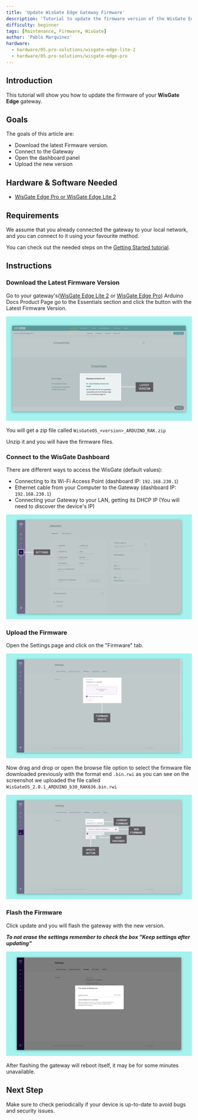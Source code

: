 ```yaml
---
title: 'Update WisGate Edge Gateway Firmware'
description: 'Tutorial to update the firmware version of the WisGate Edge Gateway'
difficulty: beginner
tags: [Maintenance, Firmware, WisGate]
author: 'Pablo Marquínez'
hardware:
  - hardware/05.pro-solutions/wisgate-edge-lite-2
  - hardware/05.pro-solutions/wisgate-edge-pro
---
```


## Introduction 

This tutorial will show you how to update the firmware of your **WisGate Edge** gateway.

## Goals

The goals of this article are:

- Download the latest Firmware version.
- Connect to the Gateway
- Open the dashboard panel
- Upload the new version

## Hardware & Software Needed

- [WisGate Edge Pro or WisGate Edge Lite 2](https://store.arduino.cc/pages/wisgate-lora-gateways)

## Requirements

We assume that you already connected the gateway to your local network, and you can connect to it using your favourite method.   

You can check out the needed steps on the [Getting Started tutorial](./getting-started).

## Instructions

### Download the Latest Firmware Version

Go to your gateway's([WisGate Edge Lite 2](../../hardware/wisgate-edge-lite-2#essentials) or [WisGate Edge Pro](../../hardware/wisgate-edge-pro#essentials)) Arduino Docs Product Page go to the Essentials section and click the button with the Latest Firmware Version.

![Product Page Essentials section](assets/wisgate-essentials.png)

You will get a zip file called `WisGateOS_<version>_ARDUINO_RAK.zip`

Unzip it and you will have the firmware files.

### Connect to the WisGate Dashboard

There are different ways to access the WisGate (default values):
* Connecting to its Wi-Fi Access Point (dashboard IP: `192.168.230.1`)
* Ethernet cable from your Computer to the Gateway (dashboard IP: `192.168.230.1`)
* Connecting your Gateway to your LAN, getting its DHCP IP (You will need to discover the device's IP)

![WisGate dashboard](assets/wisgate-dashboard-overview.png)

### Upload the Firmware

Open the Settings page and click on the "Firmware" tab.

![WisGate dashboard Settings page](assets/wisgate-firmware-settings.png)

Now drag and drop or open the browse file option to select the firmware file downloaded previously with the format end `.bin.rwi` as you can see on the screenshot we uploaded the file called `WisGateOS_2.0.1_ARDUINO_b30_RAK636.bin.rwi`

![WisGate firmware zip uploaded](assets/wisgate-firmware-update.png)

### Flash the Firmware

Click update and you will flash the gateway with the new version.

***To not erase the settings remember to check the box "Keep settings after updating"***

![WisGate firmware flashing](assets/wisgate-firmware-flashing.png)

After flashing the gateway will reboot itself, it may be for some minutes unavailable.

## Next Step

Make sure to check periodically if your device is up-to-date to avoid bugs and security issues.